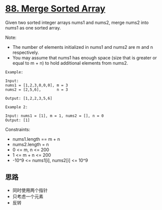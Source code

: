 # [88. Merge Sorted Array](https://leetcode.com/problems/merge-sorted-array/)

Given two sorted integer arrays nums1 and nums2, merge nums2 into nums1 as one sorted array.

Note:

- The number of elements initialized in nums1 and nums2 are m and n respectively.
- You may assume that nums1 has enough space (size that is greater or equal to m + n) to hold additional elements from nums2.

```
Example:

Input:
nums1 = [1,2,3,0,0,0], m = 3
nums2 = [2,5,6],       n = 3

Output: [1,2,2,3,5,6]
```

```
Example 2:

Input: nums1 = [1], m = 1, nums2 = [], n = 0
Output: [1]
```

Constraints:

- nums1.length == m + n
- nums2.length = n
- 0 <= m, n <= 200
- 1 <= m + n <= 200
- -10^9 <= nums1[i], nums2[i] <= 10^9


## 思路

- 同时使用两个指针
- 只考虑一个元素
- 反转
